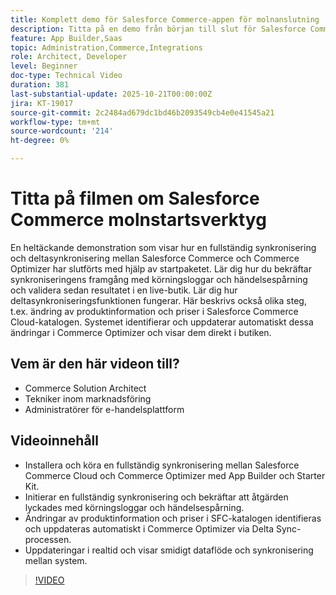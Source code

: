 ```yaml
---
title: Komplett demo för Salesforce Commerce-appen för molnanslutning
description: Titta på en demo från början till slut för Salesforce Commerce Cloud med Adobe Commerce Optimizer.
feature: App Builder,Saas
topic: Administration,Commerce,Integrations
role: Architect, Developer
level: Beginner
doc-type: Technical Video
duration: 381
last-substantial-update: 2025-10-21T00:00:00Z
jira: KT-19017
source-git-commit: 2c2484ad679dc1bd46b2093549cb4e0e41545a21
workflow-type: tm+mt
source-wordcount: '214'
ht-degree: 0%

---
```



# Titta på filmen om Salesforce Commerce molnstartsverktyg

En heltäckande demonstration som visar hur en fullständig synkronisering och deltasynkronisering mellan Salesforce Commerce och Commerce Optimizer har slutförts med hjälp av startpaketet. Lär dig hur du bekräftar synkroniseringens framgång med körningsloggar och händelsespårning och validera sedan resultatet i en live-butik. Lär dig hur deltasynkroniseringsfunktionen fungerar. Här beskrivs också olika steg, t.ex. ändring av produktinformation och priser i Salesforce Commerce Cloud-katalogen. Systemet identifierar och uppdaterar automatiskt dessa ändringar i Commerce Optimizer och visar dem direkt i butiken.

## Vem är den här videon till?

* Commerce Solution Architect
* Tekniker inom marknadsföring
* Administratörer för e-handelsplattform

## Videoinnehåll

* Installera och köra en fullständig synkronisering mellan Salesforce Commerce Cloud och Commerce Optimizer med App Builder och Starter Kit.
* Initierar en fullständig synkronisering och bekräftar att åtgärden lyckades med körningsloggar och händelsespårning.
* Ändringar av produktinformation och priser i SFC-katalogen identifieras och uppdateras automatiskt i Commerce Optimizer via Delta Sync-processen.
* Uppdateringar i realtid och visar smidigt dataflöde och synkronisering mellan system.

>[!VIDEO](https://video.tv.adobe.com/v/3476097?captions=swe&learn=on)
